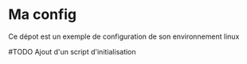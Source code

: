 Ma config
=========

Ce dépot est un exemple de configuration de son environnement linux

#TODO Ajout d'un script d'initialisation